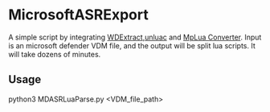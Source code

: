 # MicrosoftASRExport

A simple script by integrating [WDExtract](https://github.com/hfiref0x/WDExtract),[unluac](https://github.com/HansWessels/unluac) and [MpLua Converter](https://github.com/commial/experiments/tree/master/windows-defender/lua).
Input is an microsoft defender VDM file, and the output will be split lua scripts. It will take dozens of minutes.
## Usage
python3 MDASRLuaParse.py <VDM_file_path>
